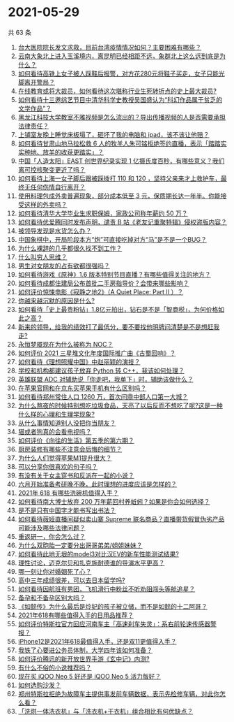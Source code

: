 # 2021-05-29

共 63 条

<!-- BEGIN -->
<!-- 最后更新时间 Sat May 29 2021 02:29:13 GMT+0800 (China Standard Time) -->

1. [台大医院院长发文求救，目前台湾疫情情况如何？主要困难有哪些？](https://www.zhihu.com/question/461718906)
2. [云南大象北上进入玉溪境内，离昆明已经相距不远，象群北上这么远到底是为什么？](https://www.zhihu.com/question/461780294)
3. [如何看待高铁上女子被人踩鞋后报警，对方花280元将鞋子买走，女子只能光脚离开警局？](https://www.zhihu.com/question/461397187)
4. [在线教育或将大裁员，如何看待这次堪称行业生死转折点的史上最大裁员?](https://www.zhihu.com/question/461837840)
5. [如何看待十三邀综艺节目中清华科学史教授吴国盛认为“科幻作品属于贫乏的文学作品”？](https://www.zhihu.com/question/461687691)
6. [黑龙江科技大学教室不雅视频是怎么流出的？导出传播视频的人是否需要承担法律责任？](https://www.zhihu.com/question/461646094)
7. [上铺室友晚上睡觉床板塌了，砸坏了我的电脑和
   ipad，该不该让他赔？](https://www.zhihu.com/question/460572374)
8. [如何看待甘肃山地马拉松救 6
   人的牧羊人朱可铭拒绝签约直播，表示「踏踏实实种地、放羊的收获更踏实」？](https://www.zhihu.com/question/461751615)
9. [中国「人造太阳」EAST 创世界纪录实现 1
   亿摄氏度百秒，有哪些意义？我们离可控核聚变更近了吗？](https://www.zhihu.com/question/461890685)
10. [如何看待上海一女子脚后跟被踩拨打 110 和 120
    ，坚持父亲来才上救护车，最终无任何伤情自行离开？](https://www.zhihu.com/question/461492198)
11. [使用料理包成外卖普遍现象，部分成本低至 3
    元，保质期长达一年半。你能接受这样的外卖吗？](https://www.zhihu.com/question/461747523)
12. [如何看待清华大学毕业生求职保姆，家政公司称年薪约 50 万？](https://www.zhihu.com/question/461763906)
13. [如何看待优爱腾同时发布声明，谴责 B
    站《老友记重聚特辑》侵权盗版内容？](https://www.zhihu.com/question/461879768)
14. [被领导发现是水货怎么办？](https://www.zhihu.com/question/449779149)
15. [中国象棋中，开局阶段本方“炮”可直接吃掉对方“马”是不是一个BUG？](https://www.zhihu.com/question/41478929)
16. [为什么裸辞的几乎都很久找不到工作？](https://www.zhihu.com/question/430872977)
17. [什么叫穷人思维？](https://www.zhihu.com/question/458970752)
18. [男生对女朋友的占有欲都很强吗？](https://www.zhihu.com/question/332142062)
19. [如何看待游戏《原神》1.6
    版本特别节目直播？有哪些值得关注的地方？](https://www.zhihu.com/question/461839789)
20. [如何看待成都住建局公布首批二手房指导价？会带来哪些影响？](https://www.zhihu.com/question/461860619)
21. [如何评价惊悚电影《寂静之地2》（A Quiet Place: Part II
    ）？](https://www.zhihu.com/question/370601326)
22. [你越来越沉默的原因是什么?](https://www.zhihu.com/question/412546017)
23. [如何看待「史上最贵粉钻」1.8亿元拍出，钻石是不是「智商税」，为何价格如此之高？](https://www.zhihu.com/question/461615316)
24. [新来的领导，给我的绩效打了最低分，要不要找他明牌问清楚是不是想赶我走?](https://www.zhihu.com/question/454250798)
25. [永恒梦魇现在为什么被称为 NOC？](https://www.zhihu.com/question/282834520)
26. [如何评价 2021 三星堆文化年度国际推广曲《古蜀回响》？](https://www.zhihu.com/question/461933253)
27. [如何看待《理想照耀中国》中赵丽颖的演技？](https://www.zhihu.com/question/461761569)
28. [学校和机构都建议孩子放弃 Python 转
    C++，我该如何处理？](https://www.zhihu.com/question/460432138)
29. [英雄联盟 ADC 对辅助说「你走吧，我单下」时，辅助该做什么？](https://www.zhihu.com/question/461571906)
30. [在苹果官网和在京东买苹果手机有什么区别吗？](https://www.zhihu.com/question/381430800)
31. [如何看待郑州常住人口 1260 万，首次问鼎中部人口第一大城？](https://www.zhihu.com/question/461641467)
32. [为什么熬夜的时候特别想吃垃圾食品，天亮了以后反而不想吃了呢?这是一种什么样的心理和生理学现象?](https://www.zhihu.com/question/461602496)
33. [从什么事情知道别人没把你当朋友？](https://www.zhihu.com/question/360519545)
34. [猫或者狗真的会看电视吗？](https://www.zhihu.com/question/31559547)
35. [如何评价《向往的生活》第五季的第六期？](https://www.zhihu.com/question/461905165)
36. [厨房装修有哪些不注意会后悔的细节？](https://www.zhihu.com/question/340540614)
37. [为什么人们觉得苹果M1提升很大？](https://www.zhihu.com/question/461342293)
38. [可以分享你很喜欢的句子吗？](https://www.zhihu.com/question/455721542)
39. [有没有关于女主穿书和反派在一起的小说？](https://www.zhihu.com/question/373863774)
40. [六月开始准备考研晚不晚，此时理想的进度应该是怎样的？](https://www.zhihu.com/question/397607227)
41. [2021年 618 有哪些洗碗机值得入手？](https://www.zhihu.com/question/457255383)
42. [如何看待南大博士放弃 200
    万年薪回村养蚯蚓？如果是你会如何选择？](https://www.zhihu.com/question/461644691)
43. [是不是只有中国字才能书写出书法？](https://www.zhihu.com/question/453735972)
44. [如何看待薇娅直播间疑似卖山寨 Supreme
    联名商品？直播带货假冒伪劣产品可能涉及哪些法律问题？](https://www.zhihu.com/question/460636279)
45. [重返研一，你会怎么过？](https://www.zhihu.com/question/351675467)
46. [为什么双胞胎一定要分出哥哥弟弟/姐姐妹妹？](https://www.zhihu.com/question/40577784)
47. [如何看待此地无垠的model3对比汉EV的新车性能测试结果?](https://www.zhihu.com/question/461659083)
48. [理性讨论，迈克尔贝和扎克施耐德谁的导演水平更高？](https://www.zhihu.com/question/461544127)
49. [哪一刻让你对婚姻死了心？](https://www.zhihu.com/question/311171163)
50. [高中三年成绩很差，可以去日本留学吗?](https://www.zhihu.com/question/455422060)
51. [如何看待因航班有男团，飞机滑行中粉丝不听劝阻闯头等舱追星？](https://www.zhihu.com/question/461634572)
52. [备孕和不备孕区别大吗？](https://www.zhihu.com/question/438113905)
53. [《如懿传》为什么最后是炩妃的孩子被立储，而不是如懿的十二阿哥？](https://www.zhihu.com/question/400574419)
54. [2021年618有哪些值得入手的日用品推荐？](https://www.zhihu.com/question/460708555)
55. [如何评价特斯拉官方回应河南车主「高速刹车失灵」：系右前轮速传感器警报？](https://www.zhihu.com/question/461826911)
56. [iPhone12是2021年618最值得入手，还是双11更值得入手？](https://www.zhihu.com/question/457788834)
57. [我铁了心要进公务员体制，大学四年该如何准备？](https://www.zhihu.com/question/445991615)
58. [如何评价腾讯的新开放世界手游《玄中记》内测?](https://www.zhihu.com/question/460514093)
59. [有什么不俗的小说推荐吗？](https://www.zhihu.com/question/433483283)
60. [现在买 iQOO Neo 5 好还是 iQOO Neo 5
    活力版好？](https://www.zhihu.com/question/459079821)
61. [如何选购沙发？](https://www.zhihu.com/question/21234862)
62. [郑州特斯拉拒绝为故障车主提供事发前车辆数据，表示先检修车辆，对此你怎么看？](https://www.zhihu.com/question/461683066)
63. [「洗烘一体洗衣机」与「洗衣机+干衣机」组合相比有何优缺点？](https://www.zhihu.com/question/22223247)

<!-- END -->
